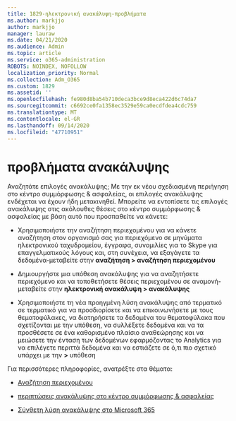 ```yaml
---
title: 1829-ηλεκτρονική ανακάλυψη-προβλήματα
ms.author: markjjo
author: markjjo
manager: lauraw
ms.date: 04/21/2020
ms.audience: Admin
ms.topic: article
ms.service: o365-administration
ROBOTS: NOINDEX, NOFOLLOW
localization_priority: Normal
ms.collection: Adm_O365
ms.custom: 1829
ms.assetid: ''
ms.openlocfilehash: fe980d8ba54b710deca3bce9d8eca422d6c74da7
ms.sourcegitcommit: c6692ce0fa1358ec3529e59ca0ecdfdea4cdc759
ms.translationtype: MT
ms.contentlocale: el-GR
ms.lasthandoff: 09/14/2020
ms.locfileid: "47710951"
---
```

# <a name="ediscovery-issues"></a>προβλήματα ανακάλυψης

Αναζητάτε επιλογές ανακάλυψης; Με την εκ νέου σχεδιασμένη περιήγηση στο κέντρο συμμόρφωσης & ασφαλείας, οι επιλογές ανακάλυψης ενδέχεται να έχουν ήδη μετακινηθεί.  Μπορείτε να εντοπίσετε τις επιλογές ανακάλυψης στις ακόλουθες θέσεις στο κέντρο συμμόρφωσης & ασφαλείας με βάση αυτό που προσπαθείτε να κάνετε:

- Χρησιμοποιήστε την αναζήτηση περιεχομένου για να κάνετε αναζήτηση στον οργανισμό σας για περιεχόμενο σε μηνύματα ηλεκτρονικού ταχυδρομείου, έγγραφα, συνομιλίες για το Skype για επαγγελματικούς λόγους και, στη συνέχεια, να εξαγάγετε τα δεδομένα-μεταβείτε στην **αναζήτηση > αναζήτηση περιεχομένου**

- Δημιουργήστε μια υπόθεση ανακάλυψης για να αναζητήσετε περιεχόμενο και να τοποθετήσετε θέσεις περιεχομένου σε αναμονή-μεταβείτε στην **ηλεκτρονική ανακάλυψη > ανακάλυψης**

- Χρησιμοποιήστε τη νέα προηγμένη λύση ανακάλυψης από τερματικό σε τερματικό για να προσδιορίσετε και να επικοινωνήσετε με τους θεματοφύλακες, να διατηρήσετε τα δεδομένα του θεματοφύλακα που σχετίζονται με την υπόθεση, να συλλέξετε δεδομένα και να τα προσθέσετε σε ένα καθορισμένο πλαίσιο αναθεώρησης και να μειώσετε την ένταση των δεδομένων εφαρμόζοντας το Analytics για να επιλέγετε περιττά δεδομένα και να εστιάζετε σε ό,τι πιο σχετικό υπάρχει με την **>** υπόθεση

Για περισσότερες πληροφορίες, ανατρέξτε στα θέματα:

- [Αναζήτηση περιεχομένου](https://docs.microsoft.com/microsoft-365/compliance/content-search)

- [περιπτώσεις ανακάλυψης στο κέντρο συμμόρφωσης & ασφαλείας](https://docs.microsoft.com/microsoft-365/compliance/ediscovery-cases)

- [Σύνθετη λύση ανακάλυψης στο Microsoft 365](https://docs.microsoft.com/microsoft-365/compliance/overview-ediscovery-20)
